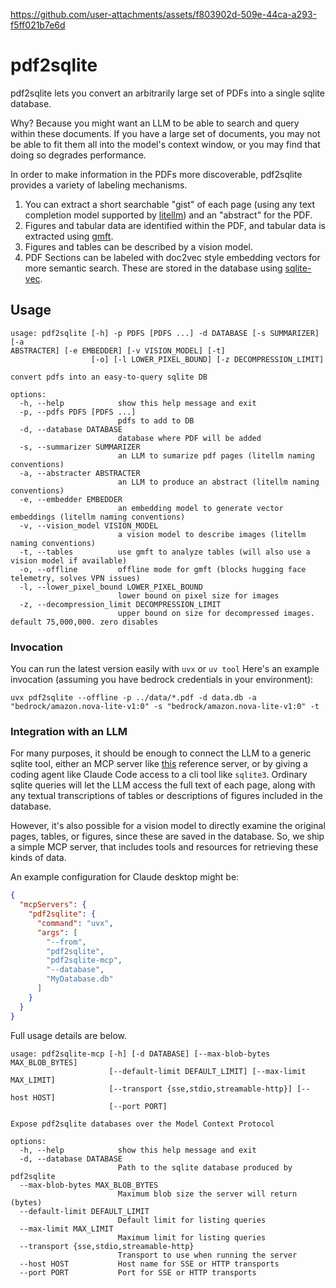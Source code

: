 https://github.com/user-attachments/assets/f803902d-509e-44ca-a293-f5ff021b7e6d

# pdf2sqlite

pdf2sqlite lets you convert an arbitrarily large set of PDFs into a single
sqlite database. 

Why? Because you might want an LLM to be able to search and query within these
documents. If you have a large set of documents, you may not be able to fit
them all into the model's context window, or you may find that doing so
degrades performance.

In order to make information in the PDFs more discoverable, pdf2sqlite provides 
a variety of labeling mechanisms.

1. You can extract a short searchable "gist" of each page (using any text 
   completion model supported by [litellm](https://github.com/BerriAI/litellm)) 
   and an "abstract" for the PDF.
2. Figures and tabular data are identified within the PDF, and tabular data is 
   extracted using [gmft](https://github.com/conjuncts/gmft).
3. Figures and tables can be described by a vision model.
4. PDF Sections can be labeled with doc2vec style embedding vectors for more 
   semantic search. These are stored in the database using 
   [sqlite-vec](https://github.com/asg017/sqlite-vec).

## Usage

```
usage: pdf2sqlite [-h] -p PDFS [PDFS ...] -d DATABASE [-s SUMMARIZER] [-a 
ABSTRACTER] [-e EMBEDDER] [-v VISION_MODEL] [-t]
                  [-o] [-l LOWER_PIXEL_BOUND] [-z DECOMPRESSION_LIMIT]

convert pdfs into an easy-to-query sqlite DB

options:
  -h, --help            show this help message and exit
  -p, --pdfs PDFS [PDFS ...]
                        pdfs to add to DB
  -d, --database DATABASE
                        database where PDF will be added
  -s, --summarizer SUMMARIZER
                        an LLM to sumarize pdf pages (litellm naming conventions)
  -a, --abstracter ABSTRACTER
                        an LLM to produce an abstract (litellm naming conventions)
  -e, --embedder EMBEDDER
                        an embedding model to generate vector embeddings (litellm naming conventions)
  -v, --vision_model VISION_MODEL
                        a vision model to describe images (litellm naming conventions)
  -t, --tables          use gmft to analyze tables (will also use a vision model if available)
  -o, --offline         offline mode for gmft (blocks hugging face telemetry, solves VPN issues)
  -l, --lower_pixel_bound LOWER_PIXEL_BOUND
                        lower bound on pixel size for images
  -z, --decompression_limit DECOMPRESSION_LIMIT
                        upper bound on size for decompressed images. default 75,000,000. zero disables
```

### Invocation

You can run the latest version easily with `uvx` or `uv tool` Here's an 
example invocation (assuming you have bedrock credentials in your 
environment):

```
uvx pdf2sqlite --offline -p ../data/*.pdf -d data.db -a 
"bedrock/amazon.nova-lite-v1:0" -s "bedrock/amazon.nova-lite-v1:0" -t
```

### Integration with an LLM

For many purposes, it should be enough to connect the LLM to a generic sqlite 
tool, either an MCP server like 
[this](https://github.com/modelcontextprotocol/servers-archived/tree/main/src/sqlite) 
reference server, or by giving a coding agent like Claude Code access to a cli 
tool like `sqlite3`. Ordinary sqlite queries will let the LLM access the full 
text of each page, along with any textual transcriptions of tables or 
descriptions of figures included in the database.

However, it's also possible for a vision model to directly examine the original 
pages, tables, or figures, since these are saved in the database. So, we ship a 
simple MCP server, that includes tools and resources for retrieving these kinds 
of data.

An example configuration for Claude desktop might be:

```json
{
  "mcpServers": {
    "pdf2sqlite": {
      "command": "uvx",
      "args": [
        "--from",
        "pdf2sqlite",
        "pdf2sqlite-mcp",
        "--database",
        "MyDatabase.db"
      ]
    }
  }
}
```

Full usage details are below.

```
usage: pdf2sqlite-mcp [-h] [-d DATABASE] [--max-blob-bytes MAX_BLOB_BYTES]
                      [--default-limit DEFAULT_LIMIT] [--max-limit MAX_LIMIT]
                      [--transport {sse,stdio,streamable-http}] [--host HOST]
                      [--port PORT]

Expose pdf2sqlite databases over the Model Context Protocol

options:
  -h, --help            show this help message and exit
  -d, --database DATABASE
                        Path to the sqlite database produced by pdf2sqlite
  --max-blob-bytes MAX_BLOB_BYTES
                        Maximum blob size the server will return (bytes)
  --default-limit DEFAULT_LIMIT
                        Default limit for listing queries
  --max-limit MAX_LIMIT
                        Maximum limit for listing queries
  --transport {sse,stdio,streamable-http}
                        Transport to use when running the server
  --host HOST           Host name for SSE or HTTP transports
  --port PORT           Port for SSE or HTTP transports
```
